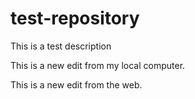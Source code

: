 # test-repository

This is a test description

This is a new edit from my local computer.

This is a new edit from the web.
